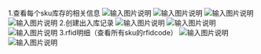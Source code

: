 1.查看每个sku库存的相关信息
![输入图片说明](https://images.gitee.com/uploads/images/2021/1203/112450_f7c0146f_8867015.png "屏幕截图.png")
![输入图片说明](https://images.gitee.com/uploads/images/2021/1203/112712_bc9b6226_8867015.png "屏幕截图.png")
![输入图片说明](https://images.gitee.com/uploads/images/2021/1203/112810_2e89c36c_8867015.png "屏幕截图.png")
![输入图片说明](https://images.gitee.com/uploads/images/2021/1203/113304_7eb771f7_8867015.png "屏幕截图.png")
2.创建出入库记录
![输入图片说明](https://images.gitee.com/uploads/images/2021/1203/114014_4fb72915_8867015.png "屏幕截图.png")
![输入图片说明](https://images.gitee.com/uploads/images/2021/1203/114550_07896c0a_8867015.png "屏幕截图.png")
![输入图片说明](https://images.gitee.com/uploads/images/2021/1203/114806_6c1ac76d_8867015.png "屏幕截图.png")
3.rfid明细（查看所有sku的rfidcode）
![输入图片说明](https://images.gitee.com/uploads/images/2021/1203/115130_57f1e9d7_8867015.png "屏幕截图.png")
![输入图片说明](https://images.gitee.com/uploads/images/2021/1203/115327_8ad0cba4_8867015.png "屏幕截图.png")